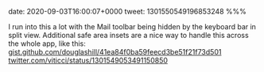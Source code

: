 date: 2020-09-03T16:00:07+0000
tweet: 1301550549196853248
%%%

I run into this a lot with the Mail toolbar being hidden by the keyboard bar in split view. Additional safe area insets are a nice way to handle this across the whole app, like this: [gist.github.com/douglashill/41ea84f0ba59feecd3be51f21f73d501](https://gist.github.com/douglashill/41ea84f0ba59feecd3be51f21f73d501) [twitter.com/viticci/status/1301549053491150850](https://twitter.com/viticci/status/1301549053491150850)
